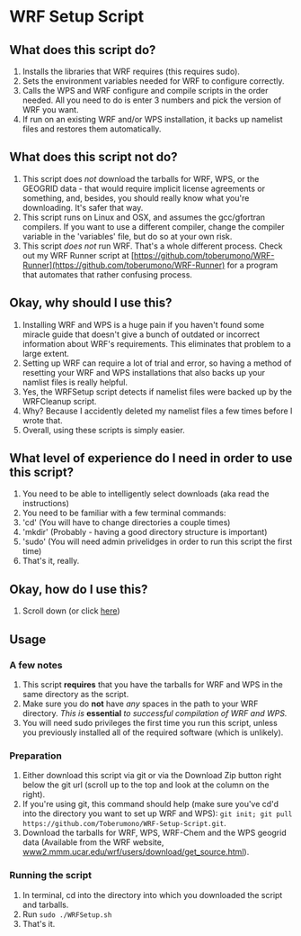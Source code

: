 # <a name="Readme"></a><a name="readme"></a>WRF Setup Script

## <a name="wdtsd"></a>What does this script do?

1. Installs the libraries that WRF requires (this requires sudo).
2. Sets the environment variables needed for WRF to configure correctly.
3. Calls the WPS and WRF configure and compile scripts in the order needed.  All you need to do is enter 3 numbers and pick the version of WRF you want.
4. If run on an existing WRF and/or WPS installation, it backs up namelist files and restores them automatically.

## <a name="wdtsnd"></a>What does this script not do?

1. This script does *not* download the tarballs for WRF, WPS, or the GEOGRID data - that would require implicit license agreements or something, and, besides, you should really know what you're downloading.  It's safer that way.
2. This script runs on Linux and OSX, and assumes the gcc/gfortran compilers.  If you want to use a different compiler, change the compiler variable in the 'variables' file, but do so at your own risk.
3. This script *does not* run WRF.  That's a whole different process.  Check out my WRF Runner script at [https://github.com/toberumono/WRF-Runner](https://github.com/toberumono/WRF-Runner) for a program that automates that rather confusing process.

## <a name="owsiut"></a>Okay, why should I use this?

1. Installing WRF and WPS is a huge pain if you haven't found some miracle guide that doesn't give a bunch of outdated or incorrect information about WRF's requirements.  This eliminates that problem to a large extent.
2. Setting up WRF can require a lot of trial and error, so having a method of resetting your WRF and WPS installations that also backs up your namlist files is really helpful.
  1. Yes, the WRFSetup script detects if namelist files were backed up by the WRFCleanup script.
  2. Why?  Because I accidently deleted my namelist files a few times before I wrote that.
3. Overall, using these scripts is simply easier.

## <a name="wloediniotuts"></a>What level of experience do I need in order to use this script?

1. You need to be able to intelligently select downloads (aka read the instructions)
2. You need to be familiar with a few terminal commands:
  1. 'cd' (You will have to change directories a couple times)
  2. 'mkdir' (Probably - having a good directory structure is important)
  3. 'sudo' (You will need admin privelidges in order to run this script the first time)
3. That's it, really.

## Okay, how do I use this?

1. Scroll down (or click [here](#Usage))

## <a name="Usage"></a><a name="usage"></a>Usage

### A few notes
1. This script **requires** that you have the tarballs for WRF and WPS in the same directory as the script.
2. Make sure you do **not** have *any* spaces in the path to your WRF directory.  *This is* **essential** *to successful compilation of WRF and WPS.*
3. You will need sudo privileges the first time you run this script, unless you previously installed all of the required software (which is unlikely).

### Preparation
1. Either download this script via git or via the Download Zip button right below the git url (scroll up to the top and look at the column on the right).
  1. If you're using git, this command should help (make sure you've cd'd into the directory you want to set up WRF and WPS): `git init; git pull https://github.com/Toberumono/WRF-Setup-Script.git`.
2. Download the tarballs for WRF, WPS, WRF-Chem and the WPS geogrid data (Available from the WRF website, [www2.mmm.ucar.edu/wrf/users/download/get_source.html](www2.mmm.ucar.edu/wrf/users/download/get_source.html)).

### Running the script
1. In terminal, cd into the directory into which you downloaded the script and tarballs.
2. Run `sudo ./WRFSetup.sh`
3. That's it.
